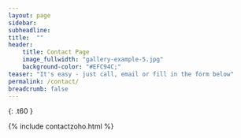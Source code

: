 ```yaml
---
layout: page
sidebar: 
subheadline:
title:  ""
header:
    title: Contact Page
    image_fullwidth: "gallery-example-5.jpg"
    background-color: "#EFC94C;"
teaser: "It's easy - just call, email or fill in the form below"
permalink: /contact/
breadcrumb: false
---
```

{: .t60 }

{% include contactzoho.html %}

<!-- comment out woofo form
<div id="wufoo-z1sjbcoq03nevfy"> Fill out my <a href="https://superne369.wufoo.com/forms/z1sjbcoq03nevfy">online form</a>. </div> <script type="text/javascript"> var z1sjbcoq03nevfy; (function(d, t) { var s = d.createElement(t), options = { 'userName':'superne369', 'formHash':'z1sjbcoq03nevfy', 'autoResize':true, 'height':'685', 'async':true, 'host':'wufoo.com', 'header':'show', 'ssl':true }; s.src = ('https:' == d.location.protocol ?'https://':'http://') + 'secure.wufoo.com/scripts/embed/form.js'; s.onload = s.onreadystatechange = function() { var rs = this.readyState; if (rs) if (rs != 'complete') if (rs != 'loaded') return; try { z1sjbcoq03nevfy = new WufooForm(); z1sjbcoq03nevfy.initialize(options); z1sjbcoq03nevfy.display(); } catch (e) { } }; var scr = d.getElementsByTagName(t)[0], par = scr.parentNode; par.insertBefore(s, scr); })(document, 'script'); </script>
-->
